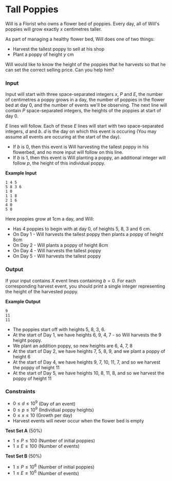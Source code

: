 # Tall Poppies

Will is a Florist who owns a flower bed of poppies.
Every day, all of Will's poppies will grow exactly $x$ centimetres taller.

As part of managing a healthy flower bed, Will does one of two things:

* Harvest the tallest poppy to sell at his shop
* Plant a poppy of height $y$ cm

Will would like to know the height of the poppies that he harvests so that he can set the correct selling price. Can you help him?

### Input

Input will start with three space-separated integers $x$, $P$ and $E$, the number of centimetres a poppy grows in a day, the number of poppies in the flower bed at day 0, and the number of events we'll be observing.
The next line will contain $P$ space-separated integers, the heights of the poppies at start of day 0.

$E$ lines will follow. Each of these $E$ lines will start with two space-separated integers, $d$ and $b$.
$d$ is the day on which this event is occuring (You may assume all events are occuring at the start of the day).

* If $b$ is 0, then this event is Will harvesting the tallest poppy in his flowerbed, and no more input will follow on this line.
* If $b$ is 1, then this event is Will planting a poppy, an additional integer will follow $p$, the height of this individual poppy.

**Example Input**

```
1 4 5
5 8 3 6
1 0
1 1 8
2 1 6
4 0
5 0
```

Here poppies grow at 1cm a day, and Will:

* Has 4 poppies to begin with at day 0, of heights 5, 8, 3 and 6 cm.
* On Day 1 - Will harvests the tallest poppy then plants a poppy of height 8cm
* On Day 2 - Will plants a poppy of height 8cm
* On Day 4 - Will harvests the tallest poppy
* On Day 5 - Will harvests the tallest poppy

### Output

If your input contains $X$ event lines containing $b=0$.
For each corresponding harvest event, you should print a single integer representing the height of the harvested poppy.

**Example Output**

```
9
11
11
```

* The poppies start off with heights 5, 8, 3, 6.
* At the start of Day 1, we have heights 6, 9, 4, 7 - so Will harvests the 9 height poppy.
* We plant an addition poppy, so new heights are 6, 4, 7, 8
* At the start of Day 2, we have heights 7, 5, 8, 9, and we plant a poppy of height 6
* At the start of Day 4, we have heights 9, 7, 10, 11, 7, and so we harvest the poppy of height 11
* At the start of Day 5, we have heights 10, 8, 11, 8, and so we harvest the poppy of height 11

### Constraints

* $0 \leq d \leq 10^9$ (Day of an event)
* $0 \leq p \leq 10^9$ (Individual poppy heights)
* $0 \leq x \leq 10$ (Growth per day)
* Harvest events will never occur when the flower bed is empty

**Test Set A** (50%)

* $1 \leq P \leq 100$ (Number of initial poppies)
* $1 \leq E \leq 100$ (Number of events)

**Test Set B** (50%)

* $1 \leq P \leq 10^6$ (Number of initial poppies)
* $1 \leq E \leq 10^6$ (Number of events)
